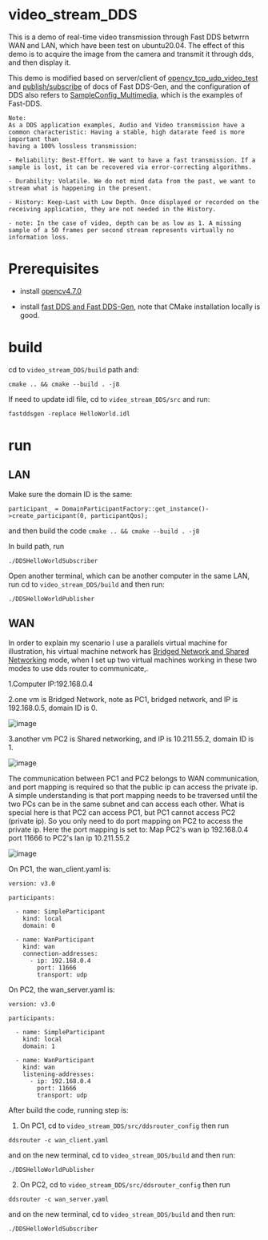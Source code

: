 # video_stream_DDS
This is a demo of real-time video transmission through Fast DDS betwrrn WAN and LAN, which have been test on ubuntu20.04. The effect of this demo is to acquire the image from the camera and transmit it through dds, and then display it.

This demo is modified based on 
server/client of [opencv_tcp_udp_video_test](https://github.com/mengchaoheng/opencv_tcp_udp_video_test.git) and [publish/subscribe](https://fast-dds.docs.eprosima.com/en/latest/fastddsgen/pubsub_app/pubsub_app.html#) 
of docs of Fast DDS-Gen, and the configuration of DDS also refers to [SampleConfig_Multimedia](https://github.com/eProsima/Fast-DDS/tree/master/examples/cpp/dds/SampleConfig_Multimedia), which is the examples of Fast-DDS.

```
Note:
As a DDS application examples, Audio and Video transmission have a common characteristic: Having a stable, high datarate feed is more important than 
having a 100% lossless transmission:

- Reliability: Best-Effort. We want to have a fast transmission. If a sample is lost, it can be recovered via error-correcting algorithms.

- Durability: Volatile. We do not mind data from the past, we want to stream what is happening in the present.

- History: Keep-Last with Low Depth. Once displayed or recorded on the receiving application, they are not needed in the History.

- note: In the case of video, depth can be as low as 1. A missing sample of a 50 frames per second stream represents virtually no information loss. 
```

#  Prerequisites
- install [opencv4.7.0](https://docs.opencv.org/4.7.0/d7/d9f/tutorial_linux_install.html)

- install [fast DDS and Fast DDS-Gen](https://fast-dds.docs.eprosima.com/en/latest/installation/sources/sources_linux.html#cmake-installation), note that CMake installation locally is good. 

# build
cd to `video_stream_DDS/build` path and:
```
cmake .. && cmake --build . -j8
```
If need to update idl file, cd to `video_stream_DDS/src` and run:
```
fastddsgen -replace HelloWorld.idl
```
# run 

## LAN
Make sure the domain ID is the same:
```
participant_ = DomainParticipantFactory::get_instance()->create_participant(0, participantQos);

```
and then build the code `cmake .. && cmake --build . -j8`

In build path, run
```
./DDSHelloWorldSubscriber
```
Open another terminal, which can be another computer in the same LAN, run cd to `video_stream_DDS/build` and then run:
```
./DDSHelloWorldPublisher
```
## WAN
In order to explain my scenario I use a parallels virtual machine for illustration, his virtual machine network has [Bridged Network and Shared Networking](https://kb.parallels.com/4948) mode, when I set up two virtual machines working in these two modes to use dds router to communicate,.

1.Computer IP:192.168.0.4

2.one vm is Bridged Network, note as PC1, bridged network, and IP is 192.168.0.5, domain ID is 0.

![image](src/Bridged.png)

3.another vm PC2 is Shared networking, and IP is 10.211.55.2, domain ID is 1.

![image](src/Shared.png)

The communication between PC1 and PC2 belongs to WAN communication, and port mapping is required so that the public ip can access the private ip. A simple understanding is that port mapping needs to be traversed until the two PCs can be in the same subnet and can access each other. What is special here is that PC2 can access PC1, but PC1 cannot access PC2 (private ip). So you only need to do port mapping on PC2 to access the private ip. Here the port mapping is set to:
Map PC2's wan ip 192.168.0.4 port 11666 to PC2's lan ip 10.211.55.2

![image](src/map.png)

On PC1, the wan_client.yaml is:
```Console
version: v3.0                                                     

participants:

  - name: SimpleParticipant                                      
    kind: local                                                   
    domain: 0                                                     

  - name: WanParticipant                                          
    kind: wan                                                     
    connection-addresses:                                        
      - ip: 192.168.0.4
        port: 11666
        transport: udp
```
On PC2, the wan_server.yaml is:
```Console
version: v3.0                                                    

participants:

  - name: SimpleParticipant                                       
    kind: local                                                  
    domain: 1                                                    

  - name: WanParticipant                                          
    kind: wan                                                     
    listening-addresses:
      - ip: 192.168.0.4                                             
        port: 11666                                               
        transport: udp                                            
```

After build the code, running step is:

1. On PC1, cd to `video_stream_DDS/src/ddsrouter_config` then run 
```
ddsrouter -c wan_client.yaml
```
and on the new terminal, cd to `video_stream_DDS/build` and then run:
```
./DDSHelloWorldPublisher
```

2. On PC2, cd to `video_stream_DDS/src/ddsrouter_config` then run 
```
ddsrouter -c wan_server.yaml
```
and on the new terminal, cd to `video_stream_DDS/build` and then run:
```
./DDSHelloWorldSubscriber
```